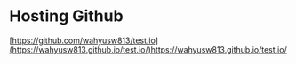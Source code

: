 # Hosting Github
[https://github.com/wahyusw813/test.io](https://wahyusw813.github.io/test.io/)https://wahyusw813.github.io/test.io/
